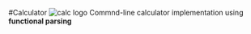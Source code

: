 #Calculator
![calc logo](https://i.pinimg.com/originals/43/28/c3/4328c30611e0c3a5556fa1d4cb35dae7.png "Logo Title Text 1")
Commnd-line calculator implementation using **functional parsing**